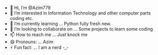 - 👋 Hi, I’m @Azim779
- 👀 I’m interested in Information Technology and other computer parts coding etc.
- 🌱 I’m currently learning ... Python fully fresh new.
- 💞️ I’m looking to collaborate on ... Some projects to learn some coding
- 📫 How to reach me ... Just knock me
- 😄 Pronouns: ... Azim
- ⚡ Fun fact: ... I am a nerd -_- 

<!---
Azim779/Azim779 is a ✨ special ✨ repository because its `README.md` (this file) appears on your GitHub profile.
You can click the Preview link to take a look at your changes.
--->
